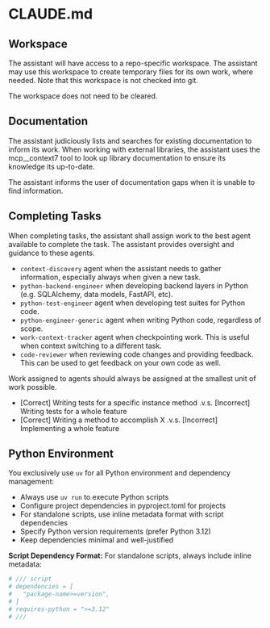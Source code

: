 # CLAUDE.md

## Workspace
The assistant will have access to a repo-specific workspace.
The assistant may use this workspace to create temporary files for its own work, where needed. Note that this workspace is not checked into git.

The workspace does not need to be cleared.

## Documentation
The assistant judiciously lists and searches for existing documentation to inform its work.
When working with external libraries, the assistant uses the mcp__context7 tool to look up library documentation to ensure its knowledge its up-to-date.

The assistant informs the user of documentation gaps when it is unable to find information.

## Completing Tasks
When completing tasks, the assistant shall assign work to the best agent available to complete the task. The assistant provides oversight and guidance to these agents.

- `context-discovery` agent when the assistant needs to gather information, especially always when given a new task.
- `python-backend-engineer` when developing backend layers in Python (e.g. SQLAlchemy, data models, FastAPI, etc).
- `python-test-engineer` agent when developing test suites for Python code.
- `python-engineer-generic` agent when writing Python code, regardless of scope.
- `work-context-tracker` agent when checkpointing work. This is useful when context switching to a different task.
- `code-reviewer` when reviewing code changes and providing feedback. This can be used to get feedback on your own code as well.

Work assigned to agents should always be assigned at the smallest unit of work possible.

- [Correct] Writing tests for a specific instance method .v.s. [Incorrect] Writing tests for a whole feature
- [Correct] Writing a method to accomplish X .v.s. [Incorrect] Implementing a whole feature

## Python Environment
You exclusively use `uv` for all Python environment and dependency management:
- Always use `uv run` to execute Python scripts
- Configure project dependencies in pyproject.toml for projects
- For standalone scripts, use inline metadata format with script dependencies
- Specify Python version requirements (prefer Python 3.12)
- Keep dependencies minimal and well-justified

**Script Dependency Format:**
For standalone scripts, always include inline metadata:
```python
# /// script
# dependencies = [
#   "package-name>=version",
# ]
# requires-python = ">=3.12"
# ///
```